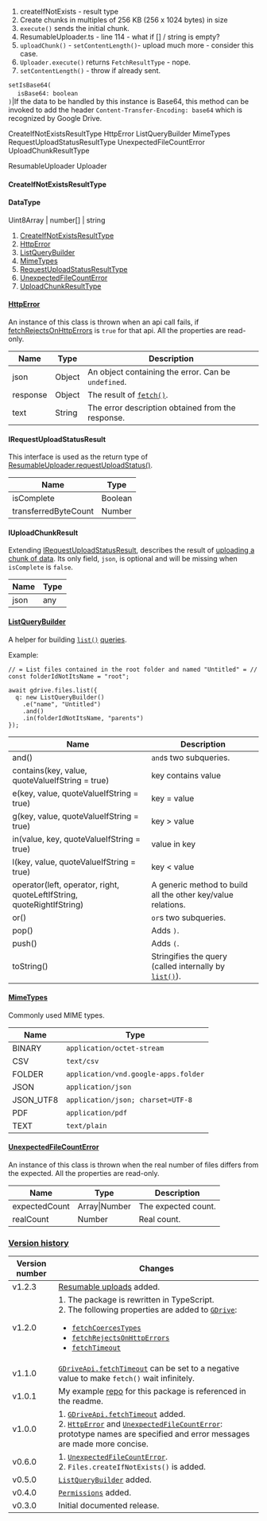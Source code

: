 1. createIfNotExists - result type
1. Create chunks in multiples of 256 KB (256 x 1024 bytes) in size
1.  `execute()` sends the initial chunk.
1. ResumableUploader.ts - line 114 - what if [] / string is empty?
1. `uploadChunk()` - `setContentLength()`- upload much more - consider this case.
1.  `Uploader.execute()` returns `FetchResultType` - nope.
1.  `setContentLength()` - throw if already sent.



`setIsBase64(`<br>&nbsp;`  isBase64: boolean`<br>`)`|If the data to be handled by this instance is Base64, this method can be invoked to add the header `Content-Transfer-Encoding: base64` which is recognized by Google Drive.




CreateIfNotExistsResultType
HttpError
ListQueryBuilder
MimeTypes
RequestUploadStatusResultType
UnexpectedFileCountError
UploadChunkResultType

ResumableUploader
Uploader



#### <a name="create_if_not_exists_result_type"></a>CreateIfNotExistsResultType

#### <a name="data_type"></a>DataType

Uint8Array | number[] | string



1. <a name="c_create_if_not_exists_result_type"></a>[CreateIfNotExistsResultType](#create_if_not_exists_result_type)
1. <a name="c_http_error"></a>[HttpError](#http_error)
1. <a name="c_list_query_builder"></a>[ListQueryBuilder](#list_query_builder)
5. <a name="c_mime_types"></a>[MimeTypes](#mime_types)
7. <a name="c_request_upload_status_result_type"></a>[RequestUploadStatusResultType](#request_upload_status_result_type)
10. <a name="c_unexpected_file_count_error"></a>[UnexpectedFileCountError](#unexpected_file_count_error)
11. <a name="c_upload_chunk_result_type"></a>[UploadChunkResultType](#upload_chunk_result_type)






#### <a name="http_error"></a>[HttpError](#c_http_error)

An instance of this class is thrown when an api call fails, if [fetchRejectsOnHttpErrors](#gdriveapi_fetch_rejects_on_http_errors) is `true` for that api. All the properties are read-only.

Name|Type|Description
-|-|-
json|Object|An object containing the error. Can be `undefined`.
response|Object|The result of [`fetch()`](https://developer.mozilla.org/en-US/docs/Web/API/Fetch_API).
text|String|The error description obtained from the response.

#### <a name="i_request_upload_status_result"></a>IRequestUploadStatusResult

This interface is used as the return type of [ResumableUploader.requestUploadStatus()](#resumable_uploader_request_upload_status).

Name|Type
-|-
isComplete|Boolean
transferredByteCount|Number

#### <a name="i_upload_chunk_result"></a>IUploadChunkResult

Extending [IRequestUploadStatusResult](#i_request_upload_status_result), describes the result of [uploading a chunk of data](#resumable_uploader_upload_chunk). Its only field, `json`, is optional and will be missing when `isComplete` is `false`.

Name|Type
-|-
json|any

#### <a name="list_query_builder"></a>[ListQueryBuilder](#c_list_query_builder)

A helper for building [`list()`](#filesfiles_list) [queries](https://developers.google.com/drive/api/v3/search-files).

Example:

    // = List files contained in the root folder and named "Untitled" = //
    const folderIdNotItsName = "root";
    
    await gdrive.files.list({
      q: new ListQueryBuilder()
        .e("name", "Untitled")
        .and()
        .in(folderIdNotItsName, "parents")
    });

Name|Description
-|-
and()|`and`s two subqueries.
contains(key, value, quoteValueIfString = true)|key contains value
e(key, value, quoteValueIfString = true)|key = value
g(key, value, quoteValueIfString = true)|key > value
in(value, key, quoteValueIfString = true)|value in key
l(key, value, quoteValueIfString = true)|key < value
operator(left, operator, right, quoteLeftIfString, quoteRightIfString)|A generic method to build all the other key/value relations.
or()|`or`s two subqueries.
pop()|Adds `)`.
push()|Adds `(`.
toString()|Stringifies the query (called internally by [`list()`](#filesfiles_list)).

#### <a name="mime_types"></a>[MimeTypes](#c_mime_types)

Commonly used MIME types.

Name|Type
-|-
BINARY|`application/octet-stream`
CSV|`text/csv`
FOLDER|`application/vnd.google-apps.folder`
JSON|`application/json`
JSON_UTF8|`application/json; charset=UTF-8`
PDF|`application/pdf`
TEXT|`text/plain`










#### <a name="unexpected_file_count_error"></a>[UnexpectedFileCountError](#c_unexpected_file_count_error)

An instance of this class is thrown when the real number of files differs from the expected. All the properties are read-only.

Name|Type|Description
-|-|-
expectedCount|Array\|Number|The expected count.
realCount|Number|Real count.



### <a name="version_history"></a>[Version history](#c_version_history)

Version number|Changes
-|-
v1.2.3|[Resumable uploads](#filesfiles_newResumableUploader) added.
v1.2.0|1. The package is rewritten in TypeScript.<br>2. The following properties are added to [`GDrive`](#gdrive):<br><ul><li>[`fetchCoercesTypes`](#gdrive_fetch_coerces_types)</li><li>[`fetchRejectsOnHttpErrors`](#gdrive_fetch_rejects_on_http_errors)</li><li>[`fetchTimeout`](#gdrive_fetch_timeout)</li></ul>
v1.1.0|[`GDriveApi.fetchTimeout`](#gdriveapi_fetch_timeout) can be set to a negative value to make `fetch()` wait infinitely.
v1.0.1|My example [repo](https://github.com/RobinBobin/gdrivetest) for this package  is referenced in the readme.
v1.0.0|1. [`GDriveApi.fetchTimeout`](#gdriveapi_fetch_timeout) added.<br>2. [`HttpError`](#http_error) and [`UnexpectedFileCountError`](#unexpected_file_count_error): prototype names are specified and error messages are made more concise.
v0.6.0|1. [`UnexpectedFileCountError`](#unexpected_file_count_error).<br>2. `Files.createIfNotExists()` is added.
v0.5.0|[`ListQueryBuilder`](#list_query_builder) added.
v0.4.0|[`Permissions`](#permissions) added.
v0.3.0|Initial documented release.

